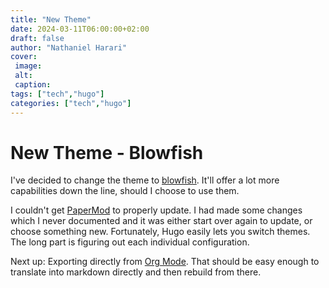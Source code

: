 ```yaml
---
title: "New Theme"
date: 2024-03-11T06:00:00+02:00
draft: false
author: "Nathaniel Harari"
cover:
 image:
 alt:
 caption: 
tags: ["tech","hugo"]
categories: ["tech","hugo"]
---
```

# New Theme - Blowfish

I've decided to change the theme to [blowfish](https://blowfish.page). It'll offer a lot more capabilities down the line, should I choose to use them.

I couldn't get [PaperMod](https://github.com/adityatelange/hugo-PaperMod) to properly update. I had made some changes which I never documented and it was either start over again to update, or choose something new. Fortunately, Hugo easily lets you switch themes. The long part is figuring out each individual configuration.

Next up: Exporting directly from [Org Mode](https://orgmode.org). That should be easy enough to translate into markdown directly and then rebuild from there.


